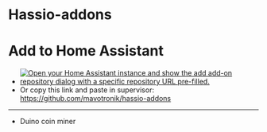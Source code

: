 # Hassio-addons
# Add to Home Assistant 
- [![Open your Home Assistant instance and show the add add-on repository dialog with a specific repository URL pre-filled.](https://my.home-assistant.io/badges/supervisor_add_addon_repository.svg)](https://my.home-assistant.io/redirect/supervisor_add_addon_repository/?repository_url=https%3A%2F%2Fgithub.com%2Fmavotronik%2Fhassio-addons%2F)
- Or copy this link and paste in supervisor: https://github.com/mavotronik/hassio-addons
------------------
* Duino coin miner
